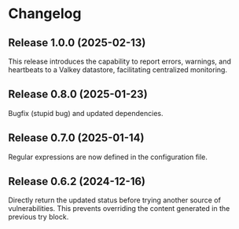 # Changelog

## Release 1.0.0 (2025-02-13)

This release introduces the capability to report errors, warnings,
and heartbeats to a Valkey datastore, facilitating centralized monitoring.


## Release 0.8.0 (2025-01-23)

Bugfix (stupid bug) and updated dependencies.


## Release 0.7.0 (2025-01-14)

Regular expressions are now defined in the configuration file.


## Release 0.6.2 (2024-12-16)

Directly return the updated status before trying another source of
vulnerabilities. This prevents overriding the content generated in
the previous try block.
